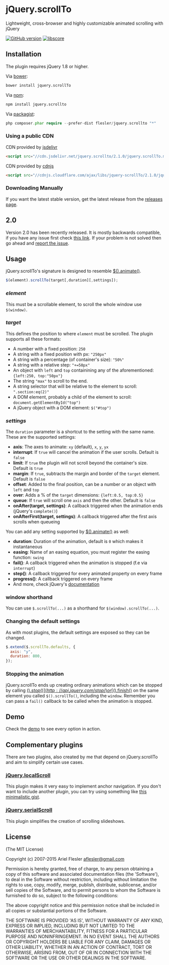 # jQuery.scrollTo

Lightweight, cross-browser and highly customizable animated scrolling with jQuery

[![GitHub version](https://badge.fury.io/gh/flesler%2Fjquery.scrollTo.svg)](http://badge.fury.io/gh/flesler%2Fjquery.scrollTo)
[![libscore](http://img.shields.io/badge/libscore-31656-brightgreen.svg?style=flat-square)](http://libscore.com/#jQuery.fn.scrollTo)

## Installation

The plugin requires jQuery 1.8 or higher.

Via [bower](https://github.com/flesler/jquery.scrollTo/blob/master/bower.json):

```bash
bower install jquery.scrollTo
```

Via [npm](https://www.npmjs.com/package/jquery.scrollto):

```bash
npm install jquery.scrollto
```

Via [packagist](https://packagist.org/packages/flesler/jquery.scrollTo):

```php
php composer.phar require --prefer-dist flesler/jquery.scrollto "*"
```

### Using a public CDN

CDN provided by [jsdelivr](http://www.jsdelivr.com/#!jquery.scrollto)

```html
<script src="//cdn.jsdelivr.net/jquery.scrollto/2.1.0/jquery.scrollTo.min.js"></script>
```

CDN provided by [cdnjs](https://cdnjs.com/libraries/jquery-scrollTo)

```html
<script src="//cdnjs.cloudflare.com/ajax/libs/jquery-scrollTo/2.1.0/jquery.scrollTo.min.js"></script>
```

### Downloading Manually

If you want the latest stable version, get the latest release from the [releases page](https://github.com/flesler/jquery.scrollTo/releases).

## 2.0

Version 2.0 has been recently released. It is mostly backwards compatible, if you have any issue first check [this link](https://github.com/flesler/jquery.scrollTo/wiki/Migrating-to-2.0).
If your problem is not solved then go ahead and [report the issue](https://github.com/flesler/jquery.scrollTo/issues/new).

## Usage

jQuery.scrollTo's signature is designed to resemble [$().animate()](http://api.jquery.com/animate/).

```js
$(element).scrollTo(target[,duration][,settings]);
```

### _element_

This must be a scrollable element, to scroll the whole window use `$(window)`.

### _target_

This defines the position to where `element` must be scrolled. The plugin supports all these formats:

- A number with a fixed position: `250`
- A string with a fixed position with px: `"250px"`
- A string with a percentage (of container's size): `"50%"`
- A string with a relative step: `"+=50px"`
- An object with `left` and `top` containining any of the aforementioned: `{left:250, top:"50px"}`
- The string `"max"` to scroll to the end.
- A string selector that will be relative to the element to scroll: `".section:eq(2)"`
- A DOM element, probably a child of the element to scroll: `document.getElementById("top")`
- A jQuery object with a DOM element: `$("#top")`

### _settings_

The `duration` parameter is a shortcut to the setting with the same name.
These are the supported settings:

- **axis**: The axes to animate: `xy` (default), `x`, `y`, `yx`
- **interrupt**: If `true` will cancel the animation if the user scrolls. Default is `false`
- **limit**: If `true` the plugin will not scroll beyond the container's size. Default is `true`
- **margin**: If `true`, subtracts the margin and border of the `target` element. Default is `false`
- **offset**: Added to the final position, can be a number or an object with `left` and `top`
- **over**: Adds a % of the `target` dimensions: `{left:0.5, top:0.5}`
- **queue**: If `true` will scroll one `axis` and then the other. Default is `false`
- **onAfter(target, settings)**: A callback triggered when the animation ends (jQuery's `complete()`)
- **onAfterFirst(target, settings)**: A callback triggered after the first axis scrolls when queueing

You can add any setting supported by [$().animate()](http://api.jquery.com/animate/#animate-properties-options) as well:

- **duration**: Duration of the animation, default is `0` which makes it instantaneous
- **easing**: Name of an easing equation, you must register the easing function: `swing`
- **fail()**: A callback triggered when the animation is stopped (f.e via `interrupt`)
- **step()**: A callback triggered for every animated property on every frame
- **progress()**: A callback triggered on every frame
- And more, check jQuery's [documentation](http://api.jquery.com/animate/#animate-properties-options)

### window shorthand

You can use `$.scrollTo(...)` as a shorthand for `$(window).scrollTo(...)`.

### Changing the default settings

As with most plugins, the default settings are exposed so they can be changed.

```js
$.extend($.scrollTo.defaults, {
  axis: "y",
  duration: 800,
});
```

### Stopping the animation

jQuery.scrollTo ends up creating ordinary animations which can be stopped by calling [$().stop()](http://api.jquery.com/stop/) or [$().finish()](http://api.jquery.com/finish/) on the same element you called `$().scrollTo()`, including the `window`.
Remember you can pass a `fail()` callback to be called when the animation is stopped.

## Demo

Check the [demo](http://demos.flesler.com/jquery/scrollTo/) to see every option in action.

## Complementary plugins

There are two plugins, also created by me that depend on jQuery.scrollTo and aim to simplify certain use cases.

### [jQuery.localScroll](https://github.com/flesler/jquery.localScroll)

This plugin makes it very easy to implement anchor navigation.
If you don't want to include another plugin, you can try using something like [this minimalistic gist](https://gist.github.com/flesler/3f3e1166690108abf747).

### [jQuery.serialScroll](https://github.com/flesler/jquery.serialScroll)

This plugin simplifies the creation of scrolling slideshows.

## License

(The MIT License)

Copyright (c) 2007-2015 Ariel Flesler <aflesler@gmail.com>

Permission is hereby granted, free of charge, to any person obtaining
a copy of this software and associated documentation files (the
'Software'), to deal in the Software without restriction, including
without limitation the rights to use, copy, modify, merge, publish,
distribute, sublicense, and/or sell copies of the Software, and to
permit persons to whom the Software is furnished to do so, subject to
the following conditions:

The above copyright notice and this permission notice shall be
included in all copies or substantial portions of the Software.

THE SOFTWARE IS PROVIDED 'AS IS', WITHOUT WARRANTY OF ANY KIND,
EXPRESS OR IMPLIED, INCLUDING BUT NOT LIMITED TO THE WARRANTIES OF
MERCHANTABILITY, FITNESS FOR A PARTICULAR PURPOSE AND NONINFRINGEMENT.
IN NO EVENT SHALL THE AUTHORS OR COPYRIGHT HOLDERS BE LIABLE FOR ANY
CLAIM, DAMAGES OR OTHER LIABILITY, WHETHER IN AN ACTION OF CONTRACT,
TORT OR OTHERWISE, ARISING FROM, OUT OF OR IN CONNECTION WITH THE
SOFTWARE OR THE USE OR OTHER DEALINGS IN THE SOFTWARE.
